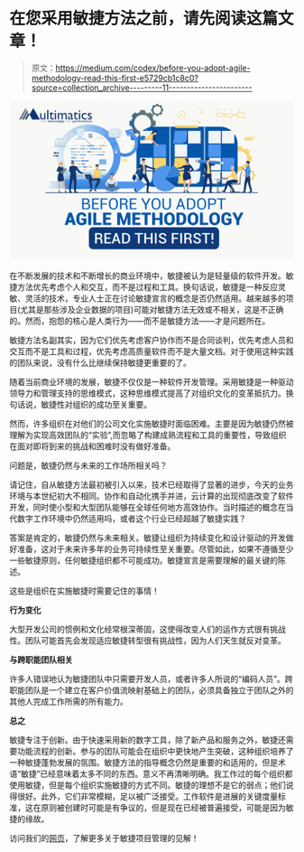 # 在您采用敏捷方法之前，请先阅读这篇文章！

> 原文：<https://medium.com/codex/before-you-adopt-agile-methodology-read-this-first-e5729cb1c8c0?source=collection_archive---------11----------------------->

![](img/b6604278247263ab1040a614f548427d.png)

在不断发展的技术和不断增长的商业环境中，敏捷被认为是轻量级的软件开发。敏捷方法优先考虑个人和交互，而不是过程和工具。换句话说，敏捷是一种反应灵敏、灵活的技术，专业人士正在讨论敏捷宣言的概念是否仍然适用。越来越多的项目(尤其是那些涉及企业数据的项目)可能对敏捷方法无效或不相关，这是不正确的。然而，抱怨的核心是人类行为——而不是敏捷方法——才是问题所在。

敏捷方法名副其实，因为它们优先考虑客户协作而不是合同谈判，优先考虑人员和交互而不是工具和过程，优先考虑高质量软件而不是大量文档。对于使用这种实践的团队来说，没有什么比继续保持敏捷更重要的了。

随着当前商业环境的发展，敏捷不仅仅是一种软件开发管理。采用敏捷是一种驱动领导力和管理支持的思维模式，这种思维模式提高了对组织文化的变革抵抗力。换句话说，敏捷性对组织的成功至关重要。

然而，许多组织在对他们的公司文化实施敏捷时面临困难。主要是因为敏捷仍然被理解为实现高效团队的“实验”,而忽略了构建成熟流程和工具的重要性，导致组织在面对即将到来的挑战和困难时没有做好准备。

问题是，敏捷仍然与未来的工作场所相关吗？

请记住，自从敏捷方法最初被引入以来，技术已经取得了显著的进步，今天的业务环境与本世纪初大不相同。协作和自动化携手并进，云计算的出现彻底改变了软件开发，同时使小型和大型团队能够在全球任何地方高效协作。当时描述的概念在当代数字工作环境中仍然适用吗，或者这个行业已经超越了敏捷实践？

答案是肯定的，敏捷仍然与未来相关。敏捷让组织为持续变化和设计驱动的开发做好准备，这对于未来许多年的业务可持续性至关重要。尽管如此，如果不遵循至少一些敏捷原则，任何敏捷组织都不可能成功。敏捷宣言是需要理解的最关键的陈述。

这些是组织在实施敏捷时需要记住的事情！

**行为变化**

大型开发公司的惯例和文化经常根深蒂固，这使得改变人们的运作方式很有挑战性。团队可能首先会发现适应敏捷转型很有挑战性，因为人们天生就反对变革。

**与跨职能团队相关**

许多人错误地认为敏捷团队中只需要开发人员，或者许多人所说的“编码人员”。跨职能团队是一个建立在客户价值流映射基础上的团队，必须具备独立于团队之外的其他人完成工作所需的所有能力。

**总之**

敏捷专注于创新。由于快速采用新的数字工具，除了新产品和服务之外，敏捷还需要功能流程的创新。参与的团队可能会在组织中更快地产生突破，这种组织培养了一种敏捷蓬勃发展的氛围。敏捷方法的指导概念仍然是重要的和适用的，但是术语“敏捷”已经意味着太多不同的东西。意义不再清晰明确。我工作过的每个组织都使用敏捷，但是每个组织实施敏捷的方式不同。敏捷的理想不是它的弱点；他们说得很好。此外，它们非常模糊，足以被广泛接受。工作软件是进展的关键度量标准，这在原则被创建时可能是有争议的，但是现在已经被普遍接受，可能是因为敏捷的缘故。

访问我们的[网页](https://multimatics.co.id/Insight.aspx)，了解更多关于敏捷项目管理的见解！